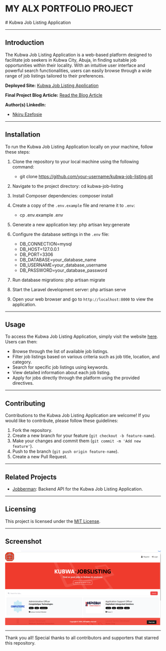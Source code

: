 <h1>MY ALX PORTFOLIO PROJECT</h1>
# Kubwa Job Listing Application

---

## Introduction

The Kubwa Job Listing Application is a web-based platform designed to facilitate job seekers in Kubwa City, Abuja, in finding suitable job opportunities within their locality. With an intuitive user interface and powerful search functionalities, users can easily browse through a wide range of job listings tailored to their preferences.

**Deployed Site:** [Kubwa Job Listing Application](https://kubwa-joblistings-production.up.railway.app/)

**Final Project Blog Article:** [Read the Blog Article](https://www.example.com/blog)

**Author(s) LinkedIn:**
- [Nkiru Ezefosie](https://www.linkedin.com/in/nkiru-ezefosie-561809117)

---

## Installation

To run the Kubwa Job Listing Application locally on your machine, follow these steps:

1. Clone the repository to your local machine using the following command:
   - git clone https://github.com/your-username/kubwa-job-listing.git
2. Navigate to the project directory:
   cd kubwa-job-listing
3. Install Composer dependencies:
   composer install
4. Create a copy of the `.env.example` file and rename it to `.env`:
   - cp .env.example .env
5. Generate a new application key:
   php artisan key:generate
6. Configure the database settings in the `.env` file:
   - DB_CONNECTION=mysql
   - DB_HOST=127.0.0.1
   - DB_PORT=3306
   - DB_DATABASE=your_database_name
   - DB_USERNAME=your_database_username
   - DB_PASSWORD=your_database_password
7. Run database migrations:
   php artisan migrate 
8. Start the Laravel development server:
   php artisan serve
   
9. Open your web browser and go to `http://localhost:8000` to view the application.

---

## Usage

To access the Kubwa Job Listing Application, simply visit the website [here](https://kubwa-joblistings-production.up.railway.app/). Users can then:

- Browse through the list of available job listings.
- Filter job listings based on various criteria such as job title, location, and category.
- Search for specific job listings using keywords.
- View detailed information about each job listing.
- Apply for jobs directly through the platform using the provided directives.

---

## Contributing

Contributions to the Kubwa Job Listing Application are welcome! If you would like to contribute, please follow these guidelines:

1. Fork the repository.
2. Create a new branch for your feature (`git checkout -b feature-name`).
3. Make your changes and commit them (`git commit -m 'Add new feature'`).
4. Push to the branch (`git push origin feature-name`).
5. Create a new Pull Request.

---

## Related Projects

- [Jobberman](https://www.jobberman.com): Backend API for the Kubwa Job Listing Application.

---

## Licensing

This project is licensed under the [MIT License](https://opensource.org/licenses/MIT).

---

## Screenshot

![Kubwa Job Listing Application](home.png)

---

Thank you all!
Special thanks to all contributors and supporters that starred this repository.





   






